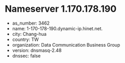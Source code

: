 # Nameserver 1.170.178.190

* as_number: 3462
* name: 1-170-178-190.dynamic-ip.hinet.net.
* city: Chang-hua
* country: TW
* organization: Data Communication Business Group
* version: dnsmasq-2.48
* dnssec: false
